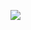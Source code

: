 ![](https://github.com/Johnsonarul123/ineuronfrontend/blob/main/04_Project-%20Real%20Estate%20Landing%20Page/Real%20Estate%20-%20Desktop.png)
